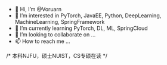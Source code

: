 - 👋 Hi, I’m @Voruarn
- 👀 I’m interested in PyTorch, JavaEE, Python, DeepLearning, MachineLearning, SpringFramework
- 🌱 I’m currently learning PyTorch, DL, ML, SpringCloud
- 💞️ I’m looking to collaborate on ...
- 📫 How to reach me ...

/*
  本科NJFU，硕士NUIST，CS专硕在读
*/

<!---
Voruarn/Voruarn is a ✨ special ✨ repository because its `README.md` (this file) appears on your GitHub profile.
You can click the Preview link to take a look at your changes.
--->
